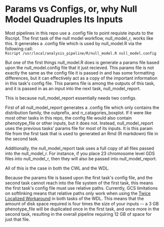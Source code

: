 # Params vs Configs, or, why Null Model Quadruples Its Inputs

Most pipelines in this repo use a .config file to point requiste inputs to the Rscript. The first task of the null model workflow, null_model_r, works like this. It generates a .config file which is used by null_model.R via the following call:  
`Rscript /usr/local/analysis_pipeline/R/null_model.R null_model.config`  

But one of the first things null_model.R does is generate a params file based upon the null_model.config file that it just recieved. This params file is not exactly the same as the config file it is passed in and has some formatting differences, but it can effectively act as a copy of the important information in this task's config file. This params file is among the outputs of this task, and it is passed in as an input into the next task, null_model_report.

This is because null_model_report essentially needs two configs.

First of all null_model_report generates a .config file which only contains the distribution family, the outprefix, and n_catagories_boxplot. If it were like most other tasks in this repo, the config file would also contain phenotype_file or other inputs, but it does not. Instead, null_model_report uses the previous tasks' params file for most of its inputs. It is this param file from the first task that is used to generated an Rmd (R markdown) file in the second task.

Additionally, the null_model_report task uses a full copy of all files passed into the null_model_r. For instance, if you place 23 chromosome level GDS files into null_model_r, then they will also be passed into null_model_report.

All of this is the case in both the CWL and the WDL.

Because the params file is based upon the first task's config file, and the second task cannot reach into the file system of the first task, this means the first task's config file must use relative paths. Currently, GCS limitations on softlinking means that relative paths only work when using the [Twice Localized Workaround](https://github.com/DataBiosphere/analysis_pipeline_WDL/issues/2) in both tasks of the WDL. This means that the amount of disk space required is four times the size of your inputs -- a 3 GB phenotype_file will be duplicated once in the first task, and once more in the second task, resulting in the overall pipeline requiring 12 GB of space for just that file.